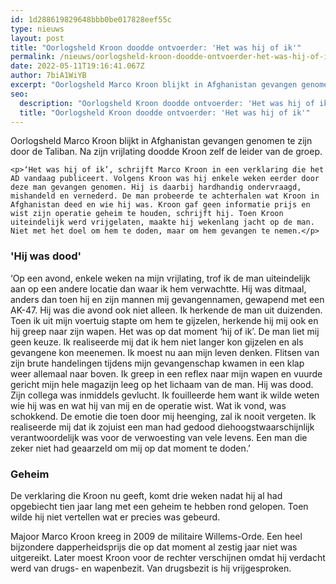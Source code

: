 ```yaml
---
id: 1d288619829648bbb0be017828eef55c
type: nieuws
layout: post
title: "Oorlogsheld Kroon doodde ontvoerder: 'Het was hij of ik'"
permalink: /nieuws/oorlogsheld-kroon-doodde-ontvoerder-het-was-hij-of-ik/
date: 2022-05-11T19:16:41.067Z
author: 7biA1WiYB
excerpt: "Oorlogsheld Marco Kroon blijkt in Afghanistan gevangen genomen te zijn door de Taliban. Na zijn vrijlating doodde Kroon zelf de leider van de groep.  "
seo:
  description: "Oorlogsheld Kroon doodde ontvoerder: 'Het was hij of ik'"
  title: "Oorlogsheld Kroon doodde ontvoerder: 'Het was hij of ik'"
---
```

Oorlogsheld Marco Kroon blijkt in Afghanistan gevangen genomen te zijn door de Taliban. Na zijn vrijlating doodde Kroon zelf de leider van de groep.  

    <p>‘Het was hij of ik’, schrijft Marco Kroon in een verklaring die het AD vandaag publiceert. Volgens Kroon was hij enkele weken eerder door deze man gevangen genomen. Hij is daarbij hardhandig ondervraagd, mishandeld en vernederd. De man probeerde te achterhalen wat Kroon in Afghanistan deed en wie hij was. Kroon gaf geen informatie prijs en wist zijn operatie geheim te houden, schrijft hij. Toen Kroon uiteindelijk werd vrijgelaten, maakte hij wekenlang jacht op de man. Niet met het doel om hem te doden, maar om hem gevangen te nemen.</p>
<h3>'Hij was dood'</h3>
<p>‘Op een avond, enkele weken na mijn vrijlating, trof ik de man uiteindelijk aan op een andere locatie dan waar ik hem verwachtte. Hij was ditmaal, anders dan toen hij en zijn mannen mij gevangennamen, gewapend met een AK-47. Hij was die avond ook niet alleen. Ik herkende de man uit duizenden. Toen ik uit mijn voertuig stapte om hem te gijzelen, herkende hij mij ook en hij greep naar zijn wapen. Het was op dat moment ‘hij of ik’. De man liet mij geen keuze. Ik realiseerde mij dat ik hem niet langer kon gijzelen en als gevangene kon meenemen. Ik moest nu aan mijn leven denken. Flitsen van zijn brute handelingen tijdens mijn gevangenschap kwamen in een klap weer allemaal naar boven. Ik greep in een reflex naar mijn wapen en vuurde gericht mijn hele magazijn leeg op het lichaam van de man. Hij was dood. Zijn collega was inmiddels gevlucht. Ik fouilleerde hem want ik wilde weten wie hij was en wat hij van mij en de operatie wist. Wat ik vond, was schokkend. De emotie die toen door mij heenging, zal ik nooit vergeten. Ik realiseerde mij dat ik zojuist een man had gedood diehoogstwaarschijnlijk verantwoordelijk was voor de verwoesting van vele levens. Een man die zeker niet had geaarzeld om mij op dat moment te doden.’ </p>
<h3>Geheim</h3>
<p>De verklaring die Kroon nu geeft, komt drie weken nadat hij al had opgebiecht tien jaar lang met een geheim te hebben rond gelopen. Toen wilde hij niet vertellen wat er precies was gebeurd.</p>
<p>Majoor Marco Kroon kreeg in 2009 de militaire Willems-Orde. Een heel bijzondere dapperheidsprijs die op dat moment al zestig jaar niet was uitgereikt. Later moest Kroon voor de rechter verschijnen omdat hij verdacht werd van drugs- en wapenbezit. Van drugsbezit is hij vrijgesproken.</p>  

